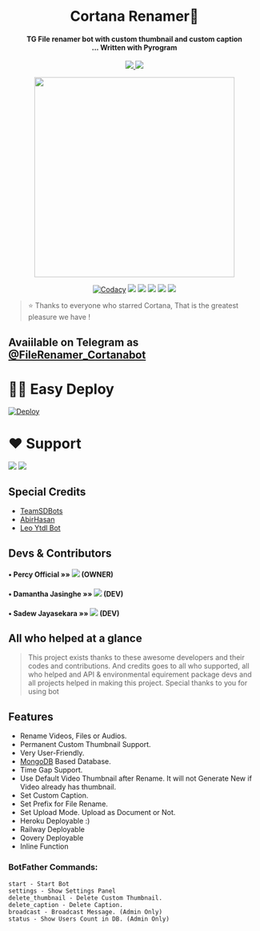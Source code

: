 
<h1 align="center"><b>Cortana Renamer📝</b></h1>

<h4 align="center">TG File renamer bot with custom thumbnail and custom caption <br> ... Written with  Pyrogram</h4>
<p align='center'>
  <a href="https://www.python.org/" alt="made-with-python"> <img src="https://img.shields.io/badge/Made%20with-Python-1f425f.svg?style=flat-square&logo=python&color=blue" /> </a>
  <a href="https://github.com/TeamSDBOTs/CortanaFileRenamer/graphs/commit-activity" alt="Maintenance"> <img src="https://img.shields.io/badge/Maintained%3F-yes-green.svg?style=flat-square" /> </a>
</p>

<p align="center"><a href="https://t.me/TeamSDBOTs"><img src="https://telegra.ph/file/2b545fc1528c5c04a05c1.jpg" width="400"></a></p>
<p align="center">
    <a href="https://app.codacy.com/manual/TeamSDBOTs/CortanaFileRenamer/dashboard"> <img src="https://img.shields.io/codacy/grade/4d58f2a402b54aed8a7d95f7add45a81?color=brightgreen&logo=codacy&logoColor=green&style=for-the-badge" alt="Codacy" /></a>
    <a href="https://github.com/TeamSDBOTs/CortanaFileRenamer"> <img src="https://img.shields.io/github/repo-size/TeamSDBOTs/cortanafilerenamer?color=orange&logo=github&logoColor=green&style=for-the-badge" /></a>
    <a href="https://github.com/TeamSDBOTs/CortanaFileRenamer/commits/percyofficial"> <img src="https://img.shields.io/github/last-commit/TeamSDBOTs/daisyx?color=brown&logo=github&logoColor=green&style=for-the-badge" /></a>
    <a href="https://github.com/TeamSDBOTs/CortanaFileRenamer/issues"> <img src="https://img.shields.io/github/issues/TeamSDBOTs/cortanafilerenamer?color=blueviolet&logo=github&logoColor=green&style=for-the-badge" /></a>
    <a href="https://github.com/TeamSDBOTs/CortanaFileRenamer/network/members"> <img src="https://img.shields.io/github/forks/percyofficial/cortanafilerenamer?color=red&logo=github&logoColor=green&style=for-the-badge" /></a>  
    <a href="https://pypi.org/project/Telethon/"> <img src="https://img.shields.io/pypi/v/telethon?color=yellow&label=telethon&logo=python&logoColor=green&style=for-the-badge" /></a>
</p>

> ⭐️ Thanks to everyone who starred Cortana, That is the greatest pleasure we have !


## Avaiilable on Telegram as [@FileRenamer_Cortanabot](https://t.me/FileRenamer_Cortanabot)

# 🏃‍♂️ Easy Deploy 
[![Deploy](https://www.herokucdn.com/deploy/button.svg)](https://heroku.com/deploy?template=https://github.com/percyofficial/CortanaFileRenamer)

# ❤️ Support
<a href="https://t.me/Cortana_Updates"><img src="https://img.shields.io/badge/Join-Telegram%20Channel-red.svg?logo=Telegram"></a>
<a href="https://t.me/Cortana_BOTS"><img src="https://img.shields.io/badge/Join-Telegram%20Group-blue.svg?logo=telegram"></a>

## Special Credits

 - [TeamSDBots](https://github.com/TeamSDBOTs)
 - [AbirHasan](https://github.com/AbirHasan2005/Rename-Bot)
 - [Leo Ytdl Bot](https://github.com/Naviya2/LeoYouTubeDownloader) 


## Devs & Contributors

#### • Percy Official    »»  <a href="https://github.com/PercyOfgicial" alt="Master Chief"> <img src="https://img.shields.io/MasterChief-90302f?logo=github" /></a> (OWNER)
#### • Damantha Jasinghe  »»  <a href="https://github.com/Damantha126" alt="Damantha"> <img src="https://img.shields.io/badge/Damantha-107D8D?logo=github" /></a> (DEV)
#### • Sadew Jayasekara  »»  <a href="https://github.com/Sadew451" alt="Sadew"> <img src="https://img.shields.io/badge/Sadew-82CAFA?logo=github" /></a> (DEV)


## All who helped at a glance 

> This project exists thanks to these awesome developers and their codes and contributions.
> And credits goes to all who supported, all who helped and API & environmental equirement package devs and all projects helped in making this project.
> Special thanks to you for using bot

## Features
- Rename Videos, Files or Audios.
- Permanent Custom Thumbnail Support.
- Very User-Friendly.
- [MongoDB](https://mongodb.com) Based Database.
- Time Gap Support.
- Use Default Video Thumbnail after Rename. It will not Generate New if Video already has thumbnail.
- Set Custom Caption.
- Set Prefix for File Rename.
- Set Upload Mode. Upload as Document or Not.
- Heroku Deployable :)
- Railway Deployable 
- Qovery Deployable
- Inline Function 

### BotFather Commands:
```
start - Start Bot
settings - Show Settings Panel
delete_thumbnail - Delete Custom Thumbnail.
delete_caption - Delete Caption.
broadcast - Broadcast Message. (Admin Only)
status - Show Users Count in DB. (Admin Only)
```
